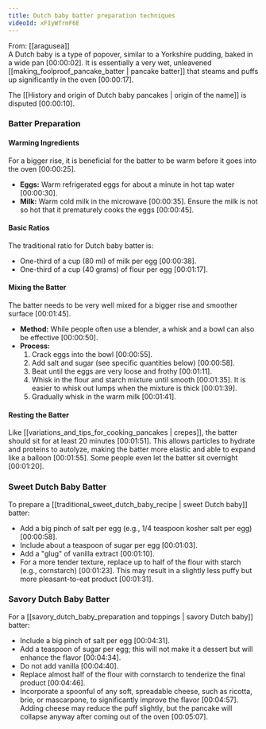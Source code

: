 ```yaml
---
title: Dutch baby batter preparation techniques
videoId: xFIyWfrmF6E
---
```


From: [[aragusea]] <br/> 
A Dutch baby is a type of popover, similar to a Yorkshire pudding, baked in a wide pan <a class="yt-timestamp" data-t="00:00:02">[00:00:02]</a>. It is essentially a very wet, unleavened [[making_foolproof_pancake_batter | pancake batter]] that steams and puffs up significantly in the oven <a class="yt-timestamp" data-t="00:00:17">[00:00:17]</a>.

The [[History and origin of Dutch baby pancakes | origin of the name]] is disputed <a class="yt-timestamp" data-t="00:00:10">[00:00:10]</a>.

### Batter Preparation

#### Warming Ingredients
For a bigger rise, it is beneficial for the batter to be warm before it goes into the oven <a class="yt-timestamp" data-t="00:00:25">[00:00:25]</a>.
*   **Eggs:** Warm refrigerated eggs for about a minute in hot tap water <a class="yt-timestamp" data-t="00:00:30">[00:00:30]</a>.
*   **Milk:** Warm cold milk in the microwave <a class="yt-timestamp" data-t="00:00:35">[00:00:35]</a>. Ensure the milk is not so hot that it prematurely cooks the eggs <a class="yt-timestamp" data-t="00:00:45">[00:00:45]</a>.

#### Basic Ratios
The traditional ratio for Dutch baby batter is:
*   One-third of a cup (80 ml) of milk per egg <a class="yt-timestamp" data-t="00:00:38">[00:00:38]</a>.
*   One-third of a cup (40 grams) of flour per egg <a class="yt-timestamp" data-t="00:01:17">[00:01:17]</a>.

#### Mixing the Batter
The batter needs to be very well mixed for a bigger rise and smoother surface <a class="yt-timestamp" data-t="00:01:45">[00:01:45]</a>.
*   **Method:** While people often use a blender, a whisk and a bowl can also be effective <a class="yt-timestamp" data-t="00:00:50">[00:00:50]</a>.
*   **Process:**
    1.  Crack eggs into the bowl <a class="yt-timestamp" data-t="00:00:55">[00:00:55]</a>.
    2.  Add salt and sugar (see specific quantities below) <a class="yt-timestamp" data-t="00:00:58">[00:00:58]</a>.
    3.  Beat until the eggs are very loose and frothy <a class="yt-timestamp" data-t="00:01:11">[00:01:11]</a>.
    4.  Whisk in the flour and starch mixture until smooth <a class="yt-timestamp" data-t="00:01:35">[00:01:35]</a>. It is easier to whisk out lumps when the mixture is thick <a class="yt-timestamp" data-t="00:01:39">[00:01:39]</a>.
    5.  Gradually whisk in the warm milk <a class="yt-timestamp" data-t="00:01:41">[00:01:41]</a>.

#### Resting the Batter
Like [[variations_and_tips_for_cooking_pancakes | crepes]], the batter should sit for at least 20 minutes <a class="yt-timestamp" data-t="00:01:51">[00:01:51]</a>. This allows particles to hydrate and proteins to autolyze, making the batter more elastic and able to expand like a balloon <a class="yt-timestamp" data-t="00:01:55">[00:01:55]</a>. Some people even let the batter sit overnight <a class="yt-timestamp" data-t="00:01:20">[00:01:20]</a>.

### Sweet Dutch Baby Batter

To prepare a [[traditional_sweet_dutch_baby_recipe | sweet Dutch baby]] batter:
*   Add a big pinch of salt per egg (e.g., 1/4 teaspoon kosher salt per egg) <a class="yt-timestamp" data-t="00:00:58">[00:00:58]</a>.
*   Include about a teaspoon of sugar per egg <a class="yt-timestamp" data-t="00:01:03">[00:01:03]</a>.
*   Add a "glug" of vanilla extract <a class="yt-timestamp" data-t="00:01:10">[00:01:10]</a>.
*   For a more tender texture, replace up to half of the flour with starch (e.g., cornstarch) <a class="yt-timestamp" data-t="00:01:23">[00:01:23]</a>. This may result in a slightly less puffy but more pleasant-to-eat product <a class="yt-timestamp" data-t="00:01:31">[00:01:31]</a>.

### Savory Dutch Baby Batter

For a [[savory_dutch_baby_preparation and toppings | savory Dutch baby]] batter:
*   Include a big pinch of salt per egg <a class="yt-timestamp" data-t="00:04:31">[00:04:31]</a>.
*   Add a teaspoon of sugar per egg; this will not make it a dessert but will enhance the flavor <a class="yt-timestamp" data-t="00:04:34">[00:04:34]</a>.
*   Do not add vanilla <a class="yt-timestamp" data-t="00:04:40">[00:04:40]</a>.
*   Replace almost half of the flour with cornstarch to tenderize the final product <a class="yt-timestamp" data-t="00:04:46">[00:04:46]</a>.
*   Incorporate a spoonful of any soft, spreadable cheese, such as ricotta, brie, or mascarpone, to significantly improve the flavor <a class="yt-timestamp" data-t="00:04:57">[00:04:57]</a>. Adding cheese may reduce the puff slightly, but the pancake will collapse anyway after coming out of the oven <a class="yt-timestamp" data-t="00:05:07">[00:05:07]</a>.